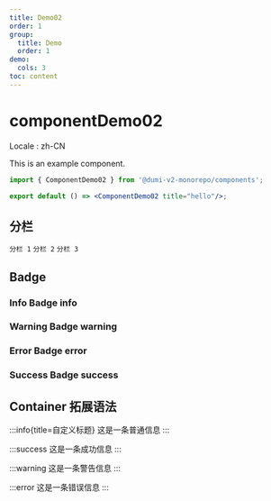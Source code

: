 ```yaml
---
title: Demo02
order: 1
group:
  title: Demo
  order: 1
demo:
  cols: 3
toc: content
---
```


# componentDemo02

Locale : zh-CN

This is an example component.

```jsx
import { ComponentDemo02 } from '@dumi-v2-monorepo/components';

export default () => <ComponentDemo02 title="hello"/>;
```

## 分栏

<code src="./demos/cols.tsx">分栏 1</code>
<code src="./demos/cols.tsx">分栏 2</code>
<code src="./demos/cols.tsx">分栏 3</code>

## Badge

### Info Badge <Badge>info</Badge>

### Warning Badge <Badge type="warning">warning</Badge>

### Error Badge <Badge type="error">error</Badge>

### Success Badge <Badge type="success">success</Badge>

## Container 拓展语法

:::info{title=自定义标题}
这是一条普通信息
:::

:::success
这是一条成功信息
:::

:::warning
这是一条警告信息
:::

:::error
这是一条错误信息
:::
